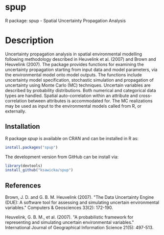 # spup
R package: spup - Spatial Uncertainty Propagation Analysis

Description
===========

Uncertainty propagation analysis in spatial environmental modelling following methodology described in Heuvelink et al. (2007) and Brown and Heuvelink (2007). The package provides functions for examining the uncertainty propagation starting from input data and model parameters, via the environmental model onto model outputs. The functions include uncertainty model specification, stochastic simulation and propagation of uncertainty using Monte Carlo (MC) techniques. Uncertain variables are described by probability distributions. Both numerical and categorical data types are handled. Spatial auto-correlation within an attribute and cross-correlation between attributes is accommodated for. The MC realizations may be used as input to the environmental models called from R, or externally.

Installation
------------

R package _spup_ is available on CRAN and can be installed in R as:

``` r
install.packages("spup")
```

The development version from GitHub can be install via:

``` r
library(devtools)
install_github("ksawicka/spup")
```

References
----------

Brown, J. D. and G. B. M. Heuvelink (2007). "The Data Uncertainty Engine (DUE): A software tool for assessing and simulating uncertain environmental variables." Computers & Geosciences 33(2): 172-190.

Heuvelink, G. B. M., et al. (2007). "A probabilistic framework for representing and simulating uncertain environmental variables." International Journal of Geographical Information Science 21(5): 497-513.
